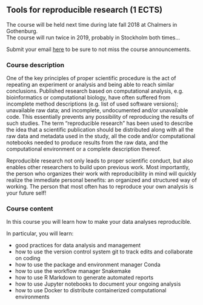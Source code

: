 

## Tools for reproducible research (1 ECTS)

The course will be held next time during late fall 2018 at Chalmers in Gothenburg.  
The course will run twice in 2019, probably in Stockholm both times...

Submit your email [here](https://docs.google.com/forms/d/e/1FAIpQLScah4hJVAmw5g_ny_j-Aikpd0SmqRk4FoK9zteu2PN3J69V-w/viewform?usp=sf_link) to be sure to not miss the course announcements.

### Course description

One of the key principles of proper scientific procedure is the act of repeating an experiment or analysis and being able to reach similar conclusions. Published research based on computational analysis, e.g. bioinformatics or computational biology, have often suffered from incomplete method descriptions (e.g. list of used software versions); unavailable raw data; and incomplete, undocumented and/or unavailable code. This essentially prevents any possibility of reproducing the results of such studies. The term “reproducible research” has been used to describe the idea that a scientific publication should be distributed along with all the raw data and metadata used in the study, all the code and/or computational notebooks needed to produce results from the raw data, and the computational environment or a complete description thereof.

Reproducible research not only leads to proper scientific conduct, but also enables other researchers to build upon previous work. Most importantly, the person who organizes their work with reproducibility in mind will quickly realize the immediate personal benefits: an organized and structured way of working. The person that most often has to reproduce your own analysis is your future self!

### Course content

In this course you will learn how to make your data analyses reproducible.

In particular, you will learn:

* good practices for data analysis and management
* how to use the version control system git to track edits and collaborate on coding
* how to use the package and environment manager Conda
* how to use the workflow manager Snakemake
* how to use R Markdown to generate automated reports
* how to use Jupyter notebooks to document your ongoing analysis
* how to use Docker to distribute containerized computational environments
